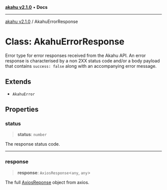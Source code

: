 [**akahu v2.1.0**](../README.md) • **Docs**

***

[akahu v2.1.0](../README.md) / AkahuErrorResponse

# Class: AkahuErrorResponse

Error type for error responses received from the Akahu API.
An error response is characterised by a non 2XX status code and/or a body
payload that contains `success: false` along with an accompanying error message.

## Extends

- `AkahuError`

## Properties

### status

> **status**: `number`

The response status code.

***

### response

> **response**: `AxiosResponse`\<`any`, `any`\>

The full [AxiosReponse](https://axios-http.com/docs/res_schema)
object from axios.
